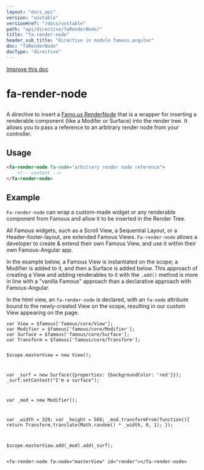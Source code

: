 ```yaml
---
layout: "docs_api"
version: "unstable"
versionHref: "/docs/unstable"
path: "api/directive/faRenderNode/"
title: "fa-render-node"
header_sub_title: "Directive in module famous.angular"
doc: "faRenderNode"
docType: "directive"
---
```


<div class="improve-docs">
  <a href='https://github.com/Famous/famous-angular/edit/master/src/scripts/directives/fa-render-node.js#L1'>
    Improve this doc
  </a>
</div>




<h1 class="api-title">

  fa-render-node



</h1>





A directive to insert a <a href="https://famo.us/docs/core/RenderNode">Famo.us RenderNode</a> that is
a wrapper for inserting a renderable component (like a Modifer or Surface) into the render tree.
It allows you to pass a reference to an arbitrary render node from your controller.








  
<h2 id="usage">Usage</h2>
  
```html
<fa-render-node fa-node="arbitrary render node reference">
    <!-- content -->
</fa-render-node>
```
  
  

  



<h2 id="example">Example</h2><p><code>Fa-render-node</code> can wrap a custom-made widget or any renderable component from Famous and allow it to be inserted in the Render Tree.</p>
<p>All Famous widgets, such as a Scroll View, a Sequential Layout, or a Header-footer-layout, are extended Famous Views.
<code>Fa-render-node</code> allows a developer to create &amp; extend their own Famous View, and use it within their own Famous-Angular app.</p>
<p>In the example below, a Famous View is instantiated on the scope; a Modifier is added to it, and then a Surface is added below.
This approach of creating a View and adding renderables to it with the <code>.add()</code> method is more in line with a &quot;vanilla Famous&quot; approach than a declarative approach with Famous-Angular.</p>
<p>In the html view, an <code>fa-render-node</code> is declared, with an <code>fa-node</code> attribute bound to the newly-created View on the scope, resulting in our custom View appearing on the page.</p>
<pre><code class="lang-javascript">var View = $famous[&#39;famous/core/View&#39;];
var Modifier = $famous[&#39;famous/core/Modifier&#39;];
var Surface = $famous[&#39;famous/core/Surface&#39;];
var Transform = $famous[&#39;famous/core/Transform&#39;];

$scope.masterView = new View();

var _surf = new Surface({properties: {backgroundColor: &#39;red&#39;}});
_surf.setContent(&quot;I&#39;m a surface&quot;);

var _mod = new Modifier();

var _width = 320;
var _height = 568;
_mod.transformFrom(function(){
  return Transform.translate(Math.random() * _width, 0, 1);
});

$scope.masterView.add(_mod).add(_surf);</code></pre>
<pre><code class="lang-html">&lt;fa-render-node fa-node=&quot;masterView&quot; id=&quot;render&quot;&gt;&lt;/fa-render-node&gt;</code></pre>



